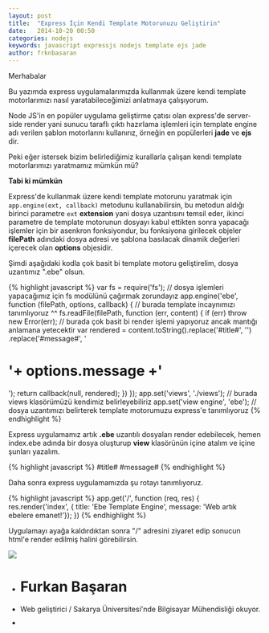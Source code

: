 ```yaml
---
layout: post
title:  "Express İçin Kendi Template Motorunuzu Geliştirin"
date:   2014-10-20 00:50
categories: nodejs
keywords: javascript expressjs nodejs template ejs jade
author: frknbasaran
---
```

Merhabalar

Bu yazımda express uygulamalarımızda kullanmak üzere kendi template motorlarımızı nasıl yaratabileceğimizi anlatmaya çalışıyorum.

 Node JS'in en popüler uygulama geliştirme çatısı olan express'de server-side render yani sunucu taraflı çıktı hazırlama işlemleri için template engine adı verilen şablon motorlarını kullanırız, örneğin en popülerleri <b>jade</b> ve <b>ejs</b> dir.

Peki eğer istersek bizim belirlediğimiz kurallarla çalışan kendi template motorlarımızı yaratmamız mümkün mü?

<b>Tabi ki mümkün</b>

 Express'de kullanmak üzere kendi template motorunu yaratmak için <code>app.engine(ext, callback)</code> metodunu kullanabilirsin, bu metodun aldığı birinci parametre <code>ext</code> <b>extension</b> yani dosya uzantısını temsil eder, ikinci parametre de template motorunun dosyayı kabul ettikten sonra yapacağı işlemler için bir asenkron fonksiyondur, bu fonksiyona girilecek objeler <b>filePath</b> adındaki dosya adresi ve  şablona basılacak dinamik değerleri içerecek olan <b>options</b> objesidir.

 Şimdi aşağıdaki kodla çok basit bi template motoru geliştirelim, dosya uzantımız ".ebe" olsun.

{% highlight javascript %}
var fs = require('fs'); // dosya işlemleri yapacağımız için fs modülünü çağırmak zorundayız
app.engine('ebe', function (filePath, options, callback) { // burada template incaynımızı tanımlıyoruz ^^
  fs.readFile(filePath, function (err, content) {
    if (err) throw new Error(err);
    // burada çok basit bi render işlemi yapıyoruz ancak mantığı anlamana yetecektir
    var rendered = content.toString().replace('#title#', '<title>'+ options.title +'</title>')
    .replace('#message#', '<h1>'+ options.message +'</h1>');
    return callback(null, rendered);
  })
});
app.set('views', './views'); // burada views klasörümüzü kendimiz belirleyebiliriz
app.set('view engine', 'ebe'); // dosya uzantımızı belirterek template motorumuzu express'e tanımlıyoruz
{% endhighlight %}



 Express uygulamamız artık <b>.ebe</b> uzantılı dosyaları render edebilecek, hemen index.ebe adında bir dosya oluşturup <b>view</b> klasörünün içine atalım ve içine şunları yazalım.

{% highlight javascript %}
#title#
#message#
{% endhighlight %}

Daha sonra express uygulamamızda şu rotayı tanımlıyoruz.


{% highlight javascript %}
app.get('/', function (req, res) {
  res.render('index', { title: 'Ebe Template Engine', message: 'Web artık ebelere emanet!'});
})
{% endhighlight %}

Uygulamayı ayağa kaldırdıktan sonra "/" adresini ziyaret edip sonucun html'e render edilmiş halini görebilirsin.

<div class="author-box">
	<img class="author-img" src="https://pbs.twimg.com/profile_images/526826898177814529/IYKFyvya_400x400.jpeg"/>
	<div class="author-info">
		<ul style="margin: 0;">
			<li><h1>Furkan Başaran</h1></li>
			<li style="margin-top:5px;"><span>Web geliştirici / Sakarya Üniversitesi'nde Bilgisayar Mühendisliği okuyor.</span></li>
			<li style="margin-top:10px;">
				<a class="facebook" href="#"></a>
				<a class="twitter" href="#"></a>
				<a class="linkedin" href="#"></a>
			</li>
		</ul>
	</div>
</div>


